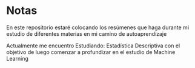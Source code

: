 # Notas
En este repositorio estaré colocando los resúmenes que haga durante mi estudio de diferentes materias en mi camino de autoaprendizaje

Actualmente me encuentro Estudiando: Estadística Descriptiva con el objetivo de luego comenzar a profundizar en el estudio de Machine Learning
